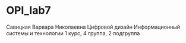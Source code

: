 # OPI_lab7
Савицкая Варвара Николаевна
Цифровой дизайн
Информационный системы и технологии
1 курс, 4 группа, 2 подгруппа
